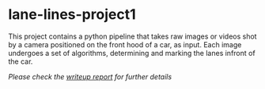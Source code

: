 # lane-lines-project1
This project contains a python pipeline that takes raw images or videos shot by a camera positioned on the front hood of a car, as input. Each image undergoes a set of algorithms, determining and marking the lanes infront of the car.

*Please check the [writeup report](writeup_report.md) for further details*

